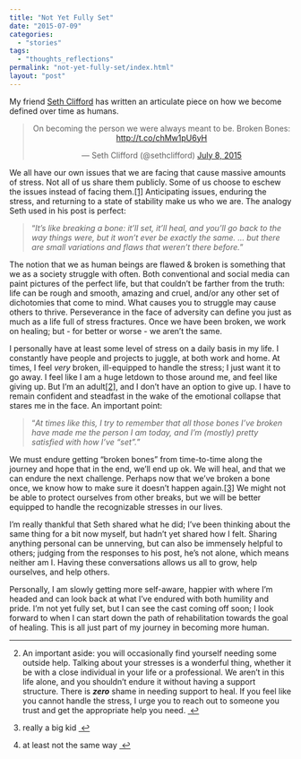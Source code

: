```yaml
---
title: "Not Yet Fully Set"
date: "2015-07-09"
categories: 
  - "stories"
tags: 
  - "thoughts_reflections"
permalink: "not-yet-fully-set/index.html"
layout: "post"
---
```


My friend [Seth Clifford](sethclifford.me) has written an articulate piece on how we become defined over time as humans.

<blockquote class="twitter-tweet" align="center" width="550"><p lang="en" dir="ltr">On becoming the person we were always meant to be. Broken Bones: <a href="http://t.co/chMw1pU6yH">http://t.co/chMw1pU6yH</a></p>— Seth Clifford (@sethclifford) <a href="https://twitter.com/sethclifford/status/618791608717283328">July 8, 2015</a></blockquote>

<script async src="//platform.twitter.com/widgets.js" charset="utf-8"></script>

We all have our own issues that we are facing that cause massive amounts of stress. Not all of us share them publicly. Some of us choose to eschew the issues instead of facing them.[\[1\]](#fn-1 "see footnote") Anticipating issues, enduring the stress, and returning to a state of stability make us who we are. The analogy Seth used in his post is perfect:

> “_It’s like breaking a bone: it’ll set, it’ll heal, and you’ll go back to the way things were, but it won’t ever be exactly the same. … but there are small variations and flaws that weren’t there before._”

The notion that we as human beings are flawed & broken is something that we as a society struggle with often. Both conventional and social media can paint pictures of the perfect life, but that couldn’t be farther from the truth: life can be rough and smooth, amazing and cruel, and/or any other set of dichotomies that come to mind. What causes you to struggle may cause others to thrive. Perseverance in the face of adversity can define you just as much as a life full of stress fractures. Once we have been broken, we work on healing; but - for better or worse - we aren’t the same.

I personally have at least some level of stress on a daily basis in my life. I constantly have people and projects to juggle, at both work and home. At times, I feel _very_ broken, ill-equipped to handle the stress; I just want it to go away. I feel like I am a huge letdown to those around me, and feel like giving up. But I’m an adult[\[2\]](#fn-2 "see footnote"), and I don’t have an option to give up. I have to remain confident and steadfast in the wake of the emotional collapse that stares me in the face. An important point:

> “_At times like this, I try to remember that all those bones I’ve broken have made me the person I am today, and I’m (mostly) pretty satisfied with how I’ve “set”._”

We must endure getting “broken bones” from time-to-time along the journey and hope that in the end, we’ll end up ok. We will heal, and that we can endure the next challenge. Perhaps now that we’ve broken a bone once, we know how to make sure it doesn’t happen again.[\[3\]](#fn-3 "see footnote") We might not be able to protect ourselves from other breaks, but we will be better equipped to handle the recognizable stresses in our lives.

I’m really thankful that Seth shared what he did; I’ve been thinking about the same thing for a bit now myself, but hadn’t yet shared how I felt. Sharing anything personal can be unnerving, but can also be immensely helpful to others; judging from the responses to his post, he’s not alone, which means neither am I. Having these conversations allows us all to grow, help ourselves, and help others.

Personally, I am slowly getting more self-aware, happier with where I’m headed and can look back at what I’ve endured with both humility and pride. I’m not yet fully set, but I can see the cast coming off soon; I look forward to when I can start down the path of rehabilitation towards the goal of healing. This is all just part of my journey in becoming more human.

* * *

2. An important aside: you will occasionally find yourself needing some outside help. Talking about your stresses is a wonderful thing, whether it be with a close individual in your life or a professional. We aren’t in this life alone, and you shouldn’t endure it without having a support structure. There is **_zero_** shame in needing support to heal. If you feel like you cannot handle the stress, I urge you to reach out to someone you trust and get the appropriate help you need. [ ↩](#fnref-1 "return to article")

4. really a big kid [ ↩](#fnref-2 "return to article")

6. at least not the same way [ ↩](#fnref-3 "return to article")
